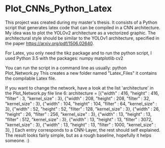 # Plot_CNNs_Python_Latex

This project was created during my master's thesis. It consists of a Python script that generates latex code that can be compiled in a CNN architecture. My idea was to plot the YOLOv2 architecture as a vectorized graphic. The architectural style should be similar to the YOLOv1 architecture, specified in the paper https://arxiv.org/pdf/1506.02640.

For Latex, you only need the tikz package and to run the python script, I used Python 3.5 with the packages:
  numpy
  matplotlib
  cv2

You can run the script in a command line as usually: 
  python Plot_Network.py
This creates a new folder named "Latex_Files" it contains the compilable Latex file.


If you want to change the network, have a look at the list 'architecture' in the Plot_Network.py file line 6:
  architecture = [{"width" : 416, "height" : 416, "filter" : 3, "kernel_size" : 3},
                {"width" : 208, "height" : 208, "filter" : 32, "kernel_size" : 3},
                {"width" : 104, "height" : 104, "filter" : 64, "kernel_size" : 3},
                {"width" : 52, "height" : 52, "filter" : 128, "kernel_size" : 3},
                {"width" : 26, "height" : 26, "filter" : 256, "kernel_size" : 3},
                {"width" : 13, "height" : 13, "filter" : 512, "kernel_size" : 3},
                {"width" : 13, "height" : 13, "filter" : 3072, "kernel_size" : 3},
                {"width" : 13, "height" : 13, "filter" : 1000, "kernel_size" : 3},
                ]
Each entry corresponds to a CNN-Layer, the rest should self explained. The result looks fairly simple, but as a rough baseline, hopefully it helps someone. :)
